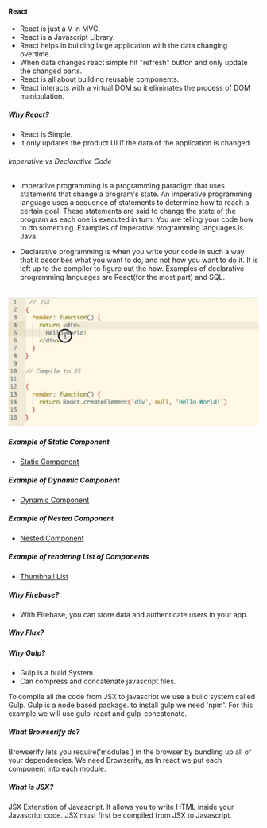 #### React
- React is just a V in MVC.
- React is a Javascript Library.
- React helps in building large application with the data changing overtime.
- When data changes react simple hit "refresh" button and only update the changed parts.
- React is all about building reusable components.
- React interacts with a virtual DOM so it eliminates the process of DOM manipulation.

##### Why React?
- React is Simple.
- It only updates the product UI if the data of the application is changed.

###### Imperative vs Declarative Code
- Imperative programming is a programming paradigm that uses statements that change a program's state. An imperative programming language uses a sequence of statements to determine how to reach a certain goal. These statements are said to change the state of the program as each one is executed in turn. You are telling your code how to do something. Examples of Imperative programming languages is Java.

- Declarative programming is when you write your code in such a way that it describes what you want to do, and not how you want to do it. It is left up to the compiler to figure out the how. Examples of declarative programming languages are React(for the most part) and SQL.

######








![alt tag](\examples\1.png)

##### Example of Static Component
- [Static Component](\examples\index.html)

##### Example of Dynamic Component
- [Dynamic Component](\examples\badge.html)

##### Example of Nested Component
- [Nested Component](\examples\nested.html)

##### Example of rendering List of Components
- [Thumbnail List](\examples\thumbnail-list.html)


##### Why Firebase?
- With Firebase, you can store data and authenticate users in your app.

##### Why Flux?

##### Why Gulp?
- Gulp is a build System.
- Can compress and concatenate javascript files.

To compile all the code from JSX to javascript we use a build system called Gulp. Gulp is a node based package. to install gulp we need 'npm'. For this example we will use gulp-react and gulp-concatenate.

##### What Browserify do?
Browserify lets you require('modules') in the browser by bundling up all of your dependencies. We need Browserify, as In react we put each component into each module.


##### What is JSX?

JSX Extenstion of Javascript. It allows you to write HTML inside your Javascript code. JSX must first be compiled from JSX to Javascript.





